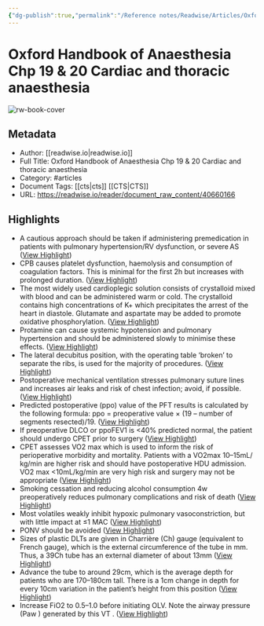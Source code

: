 ```yaml
---
{"dg-publish":true,"permalink":"/Reference notes/Readwise/Articles/Oxford Handbook of Anaesthesia Chp 19 & 20 Cardiac and thoracic anaesthesia/"}
---
```


# Oxford Handbook of Anaesthesia Chp 19 & 20 Cardiac and thoracic anaesthesia

![rw-book-cover](https://readwise-assets.s3.amazonaws.com/static/images/article2.74d541386bbf.png)

## Metadata
- Author: [[readwise.io\|readwise.io]]
- Full Title: Oxford Handbook of Anaesthesia Chp 19 & 20 Cardiac and thoracic anaesthesia
- Category: #articles
- Document Tags: [[cts\|cts]] [[CTS\|CTS]] 
- URL: https://readwise.io/reader/document_raw_content/40660166

## Highlights
- A cautious approach should be taken if administering premedication in
  patients with pulmonary hypertension/​RV dysfunction, or severe AS ([View Highlight](https://read.readwise.io/read/01gvnrb1gts15xtwy9yngm3spv))
- CPB causes platelet dysfunction, haemolysis and consumption of
  coagulation factors. This is minimal for the first 2h but increases with
  prolonged duration. ([View Highlight](https://read.readwise.io/read/01gvnrgfat4dvr8ed91sgxq0g3))
- The most widely used cardioplegic solution consists of crystalloid mixed
  with blood and can be administered warm or cold. The crystalloid
  contains high concentrations of K+ which precipitates the arrest of the
  heart in diastole. Glutamate and aspartate may be added to promote
  oxidative phosphorylation. ([View Highlight](https://read.readwise.io/read/01gvnrhhe3ek1gyf8vwfe742td))
- Protamine can cause systemic hypotension and pulmonary hypertension
  and should be administered slowly to minimise these effects. ([View Highlight](https://read.readwise.io/read/01gvnrvg3n6c1jaqd5yak0ppxc))
- The lateral decubitus position, with the operating table ‘broken’ to
  separate the ribs, is used for the majority of procedures. ([View Highlight](https://read.readwise.io/read/01gx3y3bqkkfpgzb8ptkmxpkyt))
- Postoperative mechanical ventilation stresses pulmonary suture lines
  and increases air leaks and risk of chest infection; avoid, if possible. ([View Highlight](https://read.readwise.io/read/01gx3y3zzs9sb8mg4y92txv1rn))
- Predicted postoperative (ppo) value of the PFT results is calculated by
  the following formula: ppo = preoperative value × (19 –​ number of
  segments resected)/​19. ([View Highlight](https://read.readwise.io/read/01gx3y8d4kaw15hj196aeyqfrq))
- If preoperative DLCO or ppoFEV1
  is <40% predicted normal, the
  patient should undergo CPET prior to surgery ([View Highlight](https://read.readwise.io/read/01gx3y9erhkb3bt78wdb94kwsx))
- CPET assesses VO2
  max which is used to inform the risk of
  perioperative morbidity and mortality. Patients with a VO2max 10–​
  15mL/​kg/​min are higher risk and should have postoperative HDU
  admission. VO2
  max <10mL/​kg/​min are very high risk and surgery
  may not be appropriate ([View Highlight](https://read.readwise.io/read/01gx3y9xp8ryg5436sam7pwrkk))
- Smoking cessation and reducing alcohol consumption 4w preoperatively
  reduces pulmonary complications and risk of death ([View Highlight](https://read.readwise.io/read/01gx3yg9w2kbnk0kan06zjfsmx))
- Most volatiles weakly inhibit hypoxic pulmonary
  vasoconstriction, but with little impact at ≤1 MAC ([View Highlight](https://read.readwise.io/read/01gx3ym0hbtsxwdbm6qxtm80z2))
- PONV should be avoided ([View Highlight](https://read.readwise.io/read/01gx3yma3s6tgpfs8ce4r3syx2))
- Sizes of plastic DLTs are given in Charrière (Ch) gauge (equivalent to
  French gauge), which is the external circumference of the tube in mm.
  Thus, a 39Ch tube has an external diameter of about 13mm ([View Highlight](https://read.readwise.io/read/01gx40r1hxnmx74ezbyx4524pw))
- Advance the tube to around 29cm, which is the average depth for
  patients who are 170–​180cm tall. There is a 1cm change in depth for
  every 10cm variation in the patient’s height from this position ([View Highlight](https://read.readwise.io/read/01gx40wsrqgq9bd3wnqz3n95pn))
- Increase FiO2 to 0.5–​1.0 before initiating OLV. Note the airway pressure
  (Paw
  ) generated by this VT
  . ([View Highlight](https://read.readwise.io/read/01gx41ercnbe2mxszbs4m4xerh))
